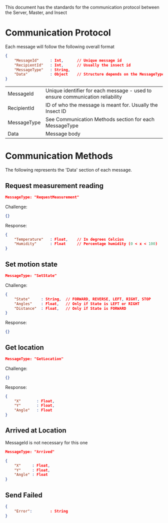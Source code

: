 This document has the standards for the communication protocol
between the Server, Master, and Insect

# Communication Protocol

Each message will follow the following overall format

```json
{
    "MessageId"     : Int,      // Unique message id
    "RecipientId"   : Int,      // Usually the insect id
    "MessageType"   : String,
    "Data"          : Object    // Structure depends on the MessageType
}
```

| | |
|--|--|
| MessageId     | Unique identifier for each message - used to ensure communication reliability |
| RecipientId   | ID of who the message is meant for. Usually the Insect ID |
| MessageType   | See Communication Methods section for each MessageType | 
| Data          | Message body |

# Communication Methods

The following represents the 'Data' section of each message.

## Request measurement reading

```json
MessageType: "RequestMeasurement"
```

Challenge:

```json
{}
```

Response:

```json
{
    "Temperature"   : Float,    // In degrees Celcius
    "Humidity"      : Float     // Percentage humidity (0 < x < 100)
}
```

## Set motion state

```json
MessageType: "SetState"
```

Challenge:

```json
{
    "State"     : String,  // FORWARD, REVERSE, LEFT, RIGHT, STOP
    "Angles"    : Float,   // Only if State is LEFT or RIGHT
    "Distance"  : Float,   // Only if State is FORWARD
}
```

Response:

```json
{}
```

## Get location

```json
MessageType: "GetLocation"
```

Challenge:

```json
{}
```

Response:

```json
{
    "X"       : Float,
    "Y"       : Float,
    "Angle"   : Float
}
```

## Arrived at Location

MessageId is not necessary for this one

```json
MessageType: "Arrived"
```

```json
{
    "X"     : Float,
    "Y"     : Float,
    "Angle" : Float
}
```

## Send Failed

```json
{
    "Error":        : String
}
```

